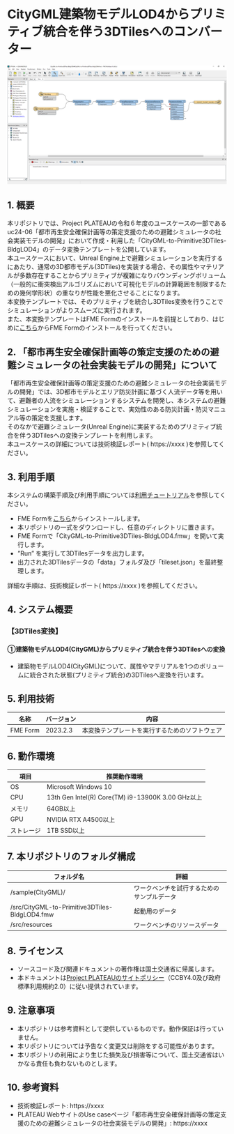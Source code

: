 # CityGML建築物モデルLOD4からプリミティブ統合を伴う3DTilesへのコンバーター
![概要](./img/tutorial_000001.png) <!-- OSSの対象物のスクリーンショット（画面表示がない場合にはイメージ画像）を貼り付けください -->

## 1. 概要
本リポジトリでは、Project PLATEAUの令和６年度のユースケースの一部であるuc24-06「都市再生安全確保計画等の策定支援のための避難シミュレータの社会実装モデルの開発」において作成・利用した「CityGML-to-Primitive3DTiles-BldgLOD4」のデータ変換テンプレートを公開しています。  
本ユースケースにおいて、Unreal Engine上で避難シミュレーションを実行するにあたり、通常の3D都市モデル(3DTiles)を実装する場合、その属性やマテリアルが多数存在することからプリミティブが複雑になりバウンディングボリューム（一般的に衝突検出アルゴリズムにおいて可視化モデルの計算範囲を制限するための幾何学形状）の重なりが性能を悪化させることになります。  
本変換テンプレートでは、そのプリミティブを統合し3DTiles変換を行うことでシミュレーションがよりスムーズに実行されます。  
また、本変換テンプレートはFME Formのインストールを前提としており、はじめに[こちら](https://fme.safe.com/downloads/#official)からFME Formのインストールを行ってください。

## 2. 「都市再生安全確保計画等の策定支援のための避難シミュレータの社会実装モデルの開発」について
「都市再生安全確保計画等の策定支援のための避難シミュレータの社会実装モデルの開発」では、3D都市モデルとエリア防災計画に基づく人流データ等を用いて、避難者の人流をシミュレーションするシステムを開発し、本システムの避難シミュレーションを実施・検証することで、実効性のある防災計画・防災マニュアル等の策定を支援します｡  
そのなかで避難シミュレータ(Unreal Engine)に実装するためのプリミティブ統合を伴う3DTilesへの変換テンプレートを利用します。  
本ユースケースの詳細については技術検証レポート( https://xxxx )を参照してください。


## 3. 利用手順
本システムの構築手順及び利用手順については[利用チュートリアル]( https://r5-plateau-acn.github.io/SolarPotential/ )を参照してください。
- FME Formを[こちら](https://fme.safe.com/downloads/#official)からインストールします。
- 本リポジトリの一式をダウンロードし、任意のディレクトリに置きます。
- FME Formで「CityGML-to-Primitive3DTiles-BldgLOD4.fmw」を開いて実行します。
- ”Run” を実行して3DTilesデータを出力します。
- 出力された3DTilesデータの「data」フォルダ及び「tileset.json」を最終整理します。

詳細な手順は、技術検証レポート( https://xxxx )を参照してください。

## 4. システム概要 <!-- OSS化対象のシステムが有する機能を記載ください。 -->
### 【3DTiles変換】
#### ①建築物モデルLOD4(CityGML)からプリミティブ統合を伴う3DTilesへの変換
- 建築物モデルLOD4(CityGML)について、属性やマテリアルを1つのボリュームに統合された状態(プリミティブ統合)の3DTilesへ変換を行います。

## 5. 利用技術

| 名称   | バージョン | 内容 |
| --------|-------------|-----------------------------|
| FME Form | 2023.2.3 | 本変換テンプレートを実行するためのソフトウェア |

## 6. 動作環境 
| 項目               | 推奨動作環境                                                                                                                                                                                                                                                                                                                                    | 
| ------------------ | ---------------------------------------------------------- | 
| OS                 | Microsoft Windows 10 | 
| CPU                | 13th Gen Intel(R) Core(TM) i9-13900K   3.00 GHz以上 |                                                                                                                                 
| メモリ             | 64GB以上   |
| GPU                | NVIDIA RTX A4500以上  | 
| ストレージ         | 1TB SSD以上 |

## 7. 本リポジトリのフォルダ構成 <!-- 本GitHub上のソースファイルの構成を記載ください。 -->
| フォルダ名 |　詳細 |
|-|-|
| /sample(CityGML)/ | ワークベンチを試行するためのサンプルデータ |
| /src/CityGML-to-Primitive3DTiles-BldgLOD4.fmw | 起動用のデータ |
| /src/resources | ワークベンチのリソースデータ |

## 8. ライセンス

- ソースコード及び関連ドキュメントの著作権は国土交通省に帰属します。
- 本ドキュメントは[Project PLATEAUのサイトポリシー](https://www.mlit.go.jp/plateau/site-policy/)（CCBY4.0及び政府標準利用規約2.0）に従い提供されています。

## 9. 注意事項

- 本リポジトリは参考資料として提供しているものです。動作保証は行っていません。
- 本リポジトリについては予告なく変更又は削除をする可能性があります。
- 本リポジトリの利用により生じた損失及び損害等について、国土交通省はいかなる責任も負わないものとします。

## 10. 参考資料 
- 技術検証レポート: https://xxxx
- PLATEAU WebサイトのUse caseページ「都市再生安全確保計画等の策定支援のための避難シミュレータの社会実装モデルの開発」: https://xxxx


